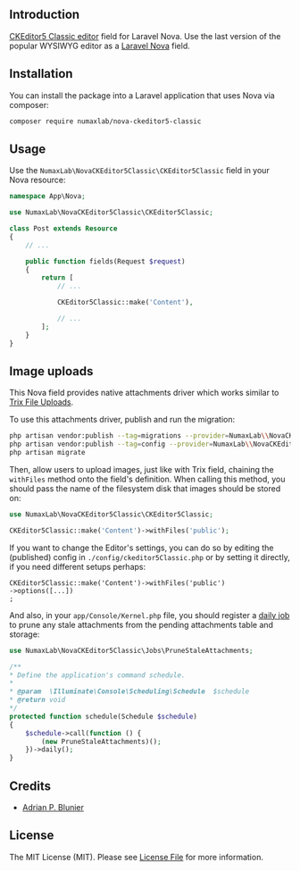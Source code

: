 ## Introduction

[CKEditor5 Classic editor](https://ckeditor.com/docs/ckeditor5/latest/builds/guides/overview.html#classic-editor) field for Laravel Nova. Use the last version of the popular WYSIWYG editor as a [Laravel Nova](https://nova.laravel.com/) field.

## Installation

You can install the package into a Laravel application that uses Nova via composer:

```bash
composer require numaxlab/nova-ckeditor5-classic
```

## Usage

Use the `NumaxLab\NovaCKEditor5Classic\CKEditor5Classic` field in your Nova resource:


```php
namespace App\Nova;

use NumaxLab\NovaCKEditor5Classic\CKEditor5Classic;

class Post extends Resource
{
    // ...

    public function fields(Request $request)
    {
        return [
            // ...

            CKEditor5Classic::make('Content'),

            // ...
        ];
    }
}
```

## Image uploads

This Nova field provides native attachments driver which works similar to [Trix File Uploads](https://nova.laravel.com/docs/1.0/resources/fields.html#file-uploads).

To use this attachments driver, publish and run the migration:

```bash
php artisan vendor:publish --tag=migrations --provider=NumaxLab\\NovaCKEditor5Classic\\\FieldServiceProvider 
php artisan vendor:publish --tag=config --provider=NumaxLab\\NovaCKEditor5Classic\\FieldServiceProvider
php artisan migrate
```

Then, allow users to upload images, just like with Trix field, chaining the `withFiles` method onto the field's definition. When calling this method, you should pass the name of the filesystem disk that images should be stored on:

```php
use NumaxLab\NovaCKEditor5Classic\CKEditor5Classic;

CKEditor5Classic::make('Content')->withFiles('public');
```

If you want to change the Editor's settings, you can do so by editing the (published) config in 
`./config/ckeditor5Classic.php`
or by setting it directly, if you need different setups perhaps:
```
CKEditor5Classic::make('Content')->withFiles('public')
->options([...])
;
```

And also, in your `app/Console/Kernel.php` file, you should register a [daily job](https://laravel.com/docs/5.7/scheduling) to prune any stale attachments from the pending attachments table and storage:

```php
use NumaxLab\NovaCKEditor5Classic\Jobs\PruneStaleAttachments;

/**
* Define the application's command schedule.
*
* @param  \Illuminate\Console\Scheduling\Schedule  $schedule
* @return void
*/
protected function schedule(Schedule $schedule)
{
    $schedule->call(function () {
        (new PruneStaleAttachments)();
    })->daily();
}
```

## Credits

- [Adrian P. Blunier](https://github.com/ablunier)


## License

The MIT License (MIT). Please see [License File](LICENSE.md) for more information.
